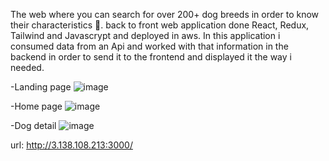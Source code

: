 The web where you can search for over 200+ dog breeds in order to know their characteristics 🐶. 
back to front web application done React, Redux, Tailwind and Javascrypt and deployed in aws. In this application i consumed data from an Api and worked with that information in the backend in order to send it to the frontend and displayed it the way i needed.


-Landing page
![image](https://user-images.githubusercontent.com/75461873/123470376-b2836e00-d5ca-11eb-8d19-9a2e327446fa.png)

-Home page
![image](https://user-images.githubusercontent.com/75461873/123423598-22c3cc80-d596-11eb-8213-a6e448b2536c.png)

-Dog detail
![image](https://user-images.githubusercontent.com/75461873/123470501-e3fc3980-d5ca-11eb-9730-23705a6d129e.png)


url: http://3.138.108.213:3000/
